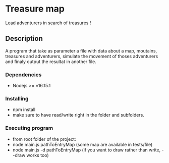 # Treasure map

Lead adventurers in search of treasures !

## Description

A program that take as parameter a file with data about a map, moutains, treasures and adventurers, simulate the movement of thoses adventurers and finaly output the resultat in another file. 


### Dependencies

* Nodejs >= v16.15.1

### Installing

* npm install
* make sure to have read/write right in the folder and subfolders.

### Executing program

* from root folder of the project:
* node main.js pathToEntryMap  (some map are available in tests/file)
* node main.js -d pathToEntryMap  (if you want to draw rather than write, --draw works too)